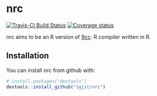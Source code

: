 
<!-- README.md is generated from README.Rmd. Please edit that file -->
nrc
===

<!-- badges: start -->
[![Travis-CI Build Status](https://travis-ci.org/igjit/nrc.svg?branch=master)](https://travis-ci.org/igjit/nrc) [![Coverage status](https://codecov.io/gh/igjit/nrc/branch/master/graph/badge.svg)](https://codecov.io/github/igjit/nrc?branch=master) <!-- badges: end -->

nrc aims to be an R version of [9cc](https://github.com/rui314/9cc): R compiler written in R.

Installation
------------

You can install nrc from github with:

``` r
# install.packages("devtools")
devtools::install_github("igjit/nrc")
```
